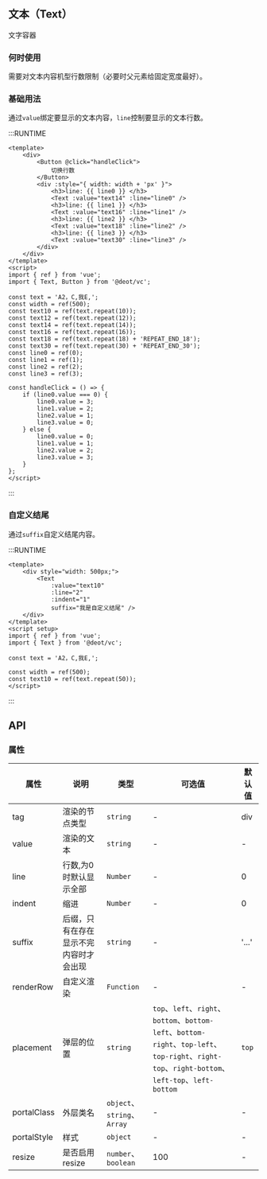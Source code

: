 ## 文本（Text）
文字容器 

### 何时使用
需要对文本内容机型行数限制（必要时父元素给固定宽度最好）。

### 基础用法
通过`value`绑定要显示的文本内容，`line`控制要显示的文本行数。

:::RUNTIME
```vue
<template>
	<div>
		<Button @click="handleClick">
			切换行数
		</Button>
		<div :style="{ width: width + 'px' }">
			<h3>line: {{ line0 }} </h3>
			<Text :value="text14" :line="line0" />
			<h3>line: {{ line1 }} </h3>
			<Text :value="text16" :line="line1" />
			<h3>line: {{ line2 }} </h3>
			<Text :value="text18" :line="line2" />
			<h3>line: {{ line3 }} </h3>
			<Text :value="text30" :line="line3" />
		</div>
	</div>
</template>
<script>
import { ref } from 'vue';
import { Text, Button } from '@deot/vc';

const text = 'A2，C,我E,';
const width = ref(500);
const text10 = ref(text.repeat(10));
const text12 = ref(text.repeat(12));
const text14 = ref(text.repeat(14));
const text16 = ref(text.repeat(16));
const text18 = ref(text.repeat(18) + 'REPEAT_END_18');
const text30 = ref(text.repeat(30) + 'REPEAT_END_30');
const line0 = ref(0);
const line1 = ref(1);
const line2 = ref(2);
const line3 = ref(3);

const handleClick = () => {
	if (line0.value === 0) {
		line0.value = 3;
		line1.value = 2;
		line2.value = 1;
		line3.value = 0;
	} else {
		line0.value = 0;
		line1.value = 1;
		line2.value = 2;
		line3.value = 3;
	}
};
</script>
```
:::

### 自定义结尾
通过`suffix`自定义结尾内容。

:::RUNTIME
```vue
<template>
	<div style="width: 500px;">
		<Text
			:value="text10"
			:line="2"
			:indent="1"
			suffix="我是自定义结尾" />
	</div>
</template>
<script setup>
import { ref } from 'vue';
import { Text } from '@deot/vc';

const text = 'A2，C,我E,';

const width = ref(500);
const text10 = ref(text.repeat(50));
</script>
```
:::

## API

### 属性

| 属性          | 说明                  | 类型                        | 可选值                                                                                                                                   | 默认值   |
| ----------- | ------------------- | ------------------------- | ------------------------------------------------------------------------------------------------------------------------------------- | ----- |
| tag         | 渲染的节点类型             | `string`                  | -                                                                                                                                     | div   |
| value       | 渲染的文本               | `string`                  | -                                                                                                                                     | -     |
| line        | 行数,为0时默认显示全部        | `Number`                  | -                                                                                                                                     | 0     |
| indent      | 缩进                  | `Number`                  | -                                                                                                                                     | 0     |
| suffix      | 后缀，只有在存在显示不完内容时才会出现 | `string`                  | -                                                                                                                                     | '...' |
| renderRow   | 自定义渲染               | `Function`                | -                                                                                                                                     | -     |
| placement   | 弹层的位置               | `string`                  | `top`、`left`、`right`、`bottom`、`bottom-left`、`bottom-right`、`top-left`、`top-right`、`right-top`、`right-bottom`、`left-top`、`left-bottom` | `top` |
| portalClass | 外层类名                | `object`、`string`、`Array` | -                                                                                                                                     | -     |
| portalStyle | 样式                  | `object`                  | -                                                                                                                                     | -     |
| resize      | 是否启用resize          | `number`、`boolean`        | 100                                                                                                                                   | -     |
